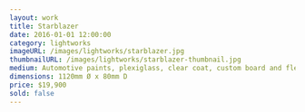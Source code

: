 ```yaml
---
layout: work
title: Starblazer
date: 2016-01-01 12:00:00
category: lightworks
imageURL: /images/lightworks/starblazer.jpg
thumbnailURL: /images/lightworks/starblazer-thumbnail.jpg
medium: Automotive paints, plexiglass, clear coat, custom board and flexi ply, LEDs, 24v power supply, electrical cable, 240v plug, micro controller
dimensions: 1120mm Ø x 80mm D
price: $19,900
sold: false
---
```

